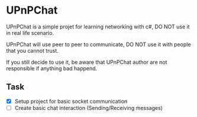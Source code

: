 # UPnPChat

UPnPChat is a simple projet for learning networking with c#, DO NOT use it in real life scenario.

UPnPChat will use peer to peer to communicate, DO NOT use it with people that you cannot trust.

If you still decide to use it, be aware that UPnPChat author are not responsible if anything bad happend.

## Task

- [x] Setup project for basic socket communication
- [ ] Create basic chat interaction (Sending/Receiving messages)